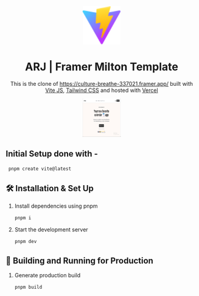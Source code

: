 <div align="center">
  <img alt="Logo" src="./public/vite.svg" width="100" />
</div>
<h1 align="center">
  ARJ | Framer Milton Template
</h1>
<p align="center">
  This is the clone of <a href="https://culture-breathe-337021.framer.app/" target="_blank">https://culture-breathe-337021.framer.app/</a> built with <a href="https://vitejs.dev/" target="_blank">Vite JS</a>, <a href="https://tailwindcss.com/">Tailwind CSS</a> and hosted with <a href="https://vercel.com/" target="_blank">Vercel</a>
</p>
</div>
<p align="center">
  <a href="https://milton-framer-template.vercel.app/" target="_blank">
    <img alt="Logo" src="./src/assets/websiteImage.png" width="100" height="100" />
  </a>
</p>

## Initial Setup done with -

```sh
 pnpm create vite@latest
```

## 🛠 Installation & Set Up

1. Install dependencies using pnpm

   ```sh
   pnpm i
   ```

2. Start the development server

   ```sh
   pnpm dev
   ```

## 🚀 Building and Running for Production

1. Generate production build

   ```sh
   pnpm build
   ```
